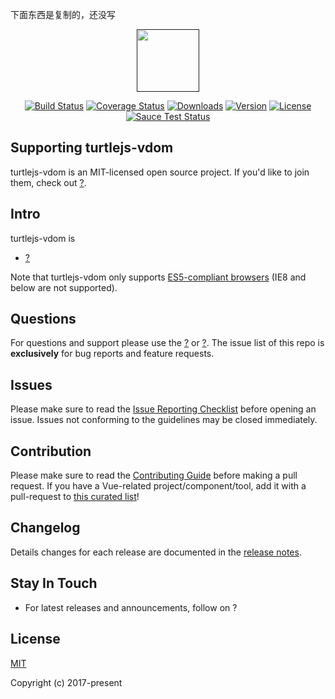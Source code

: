 
下面东西是复制的，还没写

<p align="center"><a href="" target="_blank"><img width="100"src=""></a></p>

<p align="center">
  <a href="https://circleci.com/gh/vuejs/turtlejs-vdom/tree/dev"><img src="/turtlejs-vdom/dev.svg" alt="Build Status"></a>
  <a href="https://codecov.io/github/vuejs/turtlejs-vdom?branch=dev"><img src="/turtlejs-vdom/dev.svg" alt="Coverage Status"></a>
  <a href="https://www.npmjs.com/package/turtlejs-vdom"><img src="https://img.shields.io/npm/dt/turtlejs-vdom.svg" alt="Downloads"></a>
  <a href="https://www.npmjs.com/package/turtlejs-vdom"><img src="https://img.shields.io/npm/v/turtlejs-vdom.svg" alt="Version"></a>
  <a href="https://www.npmjs.com/package/turtlejs-vdom"><img src="https://img.shields.io/npm/l/turtlejs-vdom.svg" alt="License"></a>
  <br>
  <a href=""><img src="" alt="Sauce Test Status"></a>
</p>

## Supporting turtlejs-vdom

turtlejs-vdom is an MIT-licensed open source project. If you'd like to join them, check out [?](?).


## Intro

turtlejs-vdom is 

- [?](?)


Note that turtlejs-vdom only supports [ES5-compliant browsers](http://kangax.github.io/compat-table/es5/) (IE8 and below are not supported). 

## Questions

For questions and support please use the [?](?) or [?](?). The issue list of this repo is **exclusively** for bug reports and feature requests.

## Issues

Please make sure to read the [Issue Reporting Checklist](?) before opening an issue. Issues not conforming to the guidelines may be closed immediately.

## Contribution

Please make sure to read the [Contributing Guide](?/CONTRIBUTING.md) before making a pull request. If you have a Vue-related project/component/tool, add it with a pull-request to [this curated list](?)!

## Changelog

Details changes for each release are documented in the [release notes](?).

## Stay In Touch

- For latest releases and announcements, follow on ?

## License

[MIT](http://opensource.org/licenses/MIT)

Copyright (c) 2017-present
